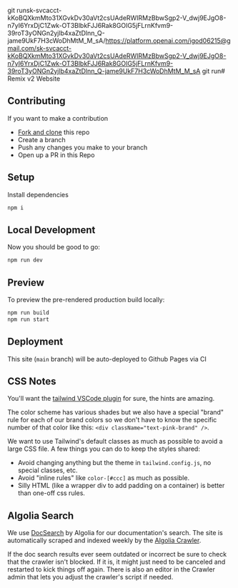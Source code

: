 git runsk-svcacct-kKoBQXkmMto31XGvkDv30aVt2csUAdeRWIRMzBbwSgp2-V_dwj9EJgO8-n7yI6YrxDjC1Zwk-OT3BlbkFJJ6Rak8GOIG5jFLrnKfvm9-39roT3yONGn2yjlb4xaZtDlnn_Q-jame9UkF7H3cWoDhMtM_M_sA/https://platform.openai.com/igod06215@gmail.com/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
git run# Remix v2 Website

## Contributing

If you want to make a contribution

- [Fork and clone](https://docs.github.com/en/pull-requests/collaborating-with-pull-requests/working-with-forks/fork-a-repo) this repo
- Create a branch
- Push any changes you make to your branch
- Open up a PR in this Repo

## Setup

Install dependencies

```sh
npm i
```

## Local Development

Now you should be good to go:

```sh
npm run dev
```

## Preview

To preview the pre-rendered production build locally:

```sh
npm run build
npm run start
```

## Deployment

This site (`main` branch) will be auto-deployed to Github Pages via CI

## CSS Notes

You'll want the [tailwind VSCode plugin](https://marketplace.visualstudio.com/items?itemName=bradlc.vscode-tailwindcss) for sure, the hints are amazing.

The color scheme has various shades but we also have a special "brand" rule for each of our brand colors so we don't have to know the specific number of that color like this: `<div className="text-pink-brand" />`.

We want to use Tailwind's default classes as much as possible to avoid a large CSS file. A few things you can do to keep the styles shared:

- Avoid changing anything but the theme in `tailwind.config.js`, no special classes, etc.
- Avoid "inline rules" like `color-[#ccc]` as much as possible.
- Silly HTML (like a wrapper div to add padding on a container) is better than one-off css rules.

## Algolia Search

We use [DocSearch](https://docsearch.algolia.com/) by Algolia for our documentation's search. The site is automatically scraped and indexed weekly by the [Algolia Crawler](https://crawler.algolia.com/).

If the doc search results ever seem outdated or incorrect be sure to check that the crawler isn't blocked. If it is, it might just need to be canceled and restarted to kick things off again. There is also an editor in the Crawler admin that lets you adjust the crawler's script if needed.
